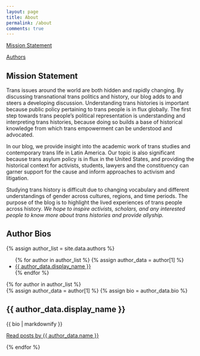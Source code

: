 ```yaml
---
layout: page
title: About
permalink: /about
comments: true
---
```


[Mission Statement](#mission)

[Authors](#authors)

<h2 id="mission">
Mission Statement
</h2>

<div>
<p>
Trans issues around the world are both hidden and rapidly changing. By discussing transnational trans politics and history, our blog adds to and steers a developing discussion. Understanding trans histories is important because public policy pertaining to trans people is in flux globally. The first step towards trans people’s political representation is understanding and interpreting trans histories, because doing so builds a base of historical knowledge from which trans empowerment can be understood and advocated.
</p>
<p>
In our blog, we provide insight into the academic work of trans studies and contemporary trans life in Latin America. Our topic is also significant because trans asylum policy is in flux in the United States, and providing the historical context for activists, students, lawyers and the constituency can garner support for the cause and inform approaches to activism and litigation. 
</p>
<p>
Studying trans history is difficult due to changing vocabulary and different understandings of gender across cultures, regions, and time periods. The purpose of the blog is to highlight the lived experiences of trans people across history.<em> We hope to inspire activists, scholars, and any interested people to know more about trans histories and provide allyship. </em>
</p>
</div>

<h2 id="authors">Author Bios</h2>
  {% assign author_list = site.data.authors %}
  <ul class="navbar-nav ml-auto">
    {% for author in author_list %}
      {% assign author_data  = author[1] %}
      <li>
            <a class="nav-link" href="#{{ author[0] }}">{{ author_data.display_name }}</a>
      </li>
    {% endfor %}
  </ul>
<div class="authorpage">
  {% for author in author_list %}
    <div id="{{ author[0] }}">
    {% assign author_data  = author[1] %}
    {% assign bio = author_data.bio %}
      <h2>{{ author_data.display_name }}</h2>
      <p>{{ bio | markdownify }}</p>
      <a href="{{ site.baseurl }}/{{ author[0] }}">Read posts by {{ author_data.name }}</a>
      <p></p>
    </div>
  {% endfor %}
</div>
